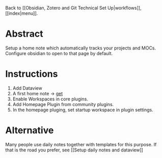 Back to [[Obsidian, Zotero and Git Technical Set Up|workflows]], [[index|menu]].
# Abstract
Setup a home note which automatically tracks your projects and MOCs. Configure
obsidian to open to that page by default.

# Instructions
1. Add Dataview
2. A first home note -> [get](https://raw.githubusercontent.com/mscott99/matthewscott-blog/main/files/Simplified%20Home%20Note.md)
3. Enable Workspaces in core plugins.
4. Add Homepage Plugin from community plugins.
5. In the homepage pluging, set startup workspace in plugin settings.

# Alternative
Many people use daily notes together with templates for this purpose. If that is the road
you prefer, see [[Setup daily notes and dataview]]
